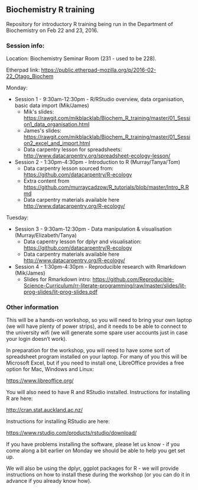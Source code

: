 ## Biochemistry R training

Repository for introductory R training being run in the Department of Biochemistry on Feb 22 and 23, 2016.

### Session info:

Location: Biochemistry Seminar Room (231 - used to be 228).

Etherpad link: https://public.etherpad-mozilla.org/p/2016-02-22_Otago_Biochem

Monday:
 - Session 1 - 9:30am-12:30pm - R/RStudio overview, data organisation, basic data import (Mik/James)
     -  Mik's slides: https://rawgit.com/mikblacklab/Biochem_R_training/master/01_Session1_data_organisation.html
     -  James's slides: https://rawgit.com/mikblacklab/Biochem_R_training/master/01_Session2_excel_and_import.html
     -  Data carpentry lesson for spreadsheets: http://www.datacarpentry.org/spreadsheet-ecology-lesson/
 - Session 2 - 1:30pm-4:30pm - Introduction to R (Murray/Tanya/Tom)
     -  Data carpentry lesson sourced from: https://github.com/datacarpentry/R-ecology
     -  Extra content from https://github.com/murraycadzow/R_tutorials/blob/master/Intro_R.Rmd
     -  Data carpentry materials available here http://www.datacarpentry.org/R-ecology/

Tuesday:
 - Session 3 - 9:30am-12:30pm - Data manipulation & visualisation (Murray/Elizabeth/Tanya)
     - Data capentry lesson for dplyr and visualisation: https://github.com/datacarpentry/R-ecology
     - Data carpentry materials available here http://www.datacarpentry.org/R-ecology/
 - Session 4 - 1:30pm-4:30pm - Reproducible research with Rmarkdown (Mik/James)
     - Slides for Rmarkdown intro: https://github.com/Reproducible-Science-Curriculum/rr-literate-programming/raw/master/slides/lit-prog-slides/lit-prog-slides.pdf

### Other information

This will be a hands-on workshop, so you will need to bring your own laptop (we will have plenty of power strips), and it needs to be able to connect to the university wifi (we will generate some spare user accounts just in case your login doesn’t work).

In preparation for the workshop, you will need to have some sort of spreadsheet program installed on your laptop.  For many of you this will be Microsoft Excel, but if you need to install one, LibreOffice provides a free option for Mac, Windows and Linux:

https://www.libreoffice.org/

You will also need to have R and RStudio installed.  Instructions for installing R are here:

http://cran.stat.auckland.ac.nz/

Instructions for installing RStudio are here:

https://www.rstudio.com/products/rstudio/download/

If you have problems installing the software, please let us know - if you come along a bit earlier on Monday we should be able to help you get set up.

We will also be using the dplyr, ggplot packages for R - we will provide instructions on how to install these during the workshop (or you can do it in advance if you already know how).
